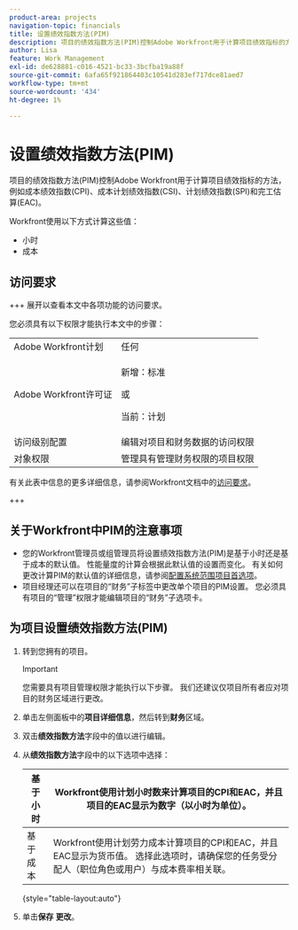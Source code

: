 ```yaml
---
product-area: projects
navigation-topic: financials
title: 设置绩效指数方法(PIM)
description: 项目的绩效指数方法(PIM)控制Adobe Workfront用于计算项目绩效指标的方法，例如成本绩效指数(CPI)、成本计划绩效指数(CSI)、计划绩效指数(SPI)和完工估算(EAC)。
author: Lisa
feature: Work Management
exl-id: de628881-c016-4521-bc33-3bcfba19a88f
source-git-commit: 6afa65f921864403c10541d283ef717dce81aed7
workflow-type: tm+mt
source-wordcount: '434'
ht-degree: 1%

---
```


# 设置绩效指数方法(PIM)

项目的绩效指数方法(PIM)控制Adobe Workfront用于计算项目绩效指标的方法，例如成本绩效指数(CPI)、成本计划绩效指数(CSI)、计划绩效指数(SPI)和完工估算(EAC)。

Workfront使用以下方式计算这些值：

* 小时
* 成本

## 访问要求

+++ 展开以查看本文中各项功能的访问要求。

您必须具有以下权限才能执行本文中的步骤：

<table style="table-layout:auto"> 
 <col> 
 <col> 
 <tbody> 
  <tr> 
   <td role="rowheader">Adobe Workfront计划</td> 
   <td>任何</td> 
  </tr> 
  <tr> 
   <td role="rowheader">Adobe Workfront许可证</td> 
   <td>
   <p>新增：标准</p>
   <p>或</p>
   <p>当前：计划</p></td>  
  </tr> 
  <tr> 
   <td role="rowheader">访问级别配置</td> 
   <td>编辑对项目和财务数据的访问权限</td> 
  </tr> 
  <tr> 
   <td role="rowheader">对象权限</td> 
   <td>管理具有管理财务权限的项目权限</td> 
  </tr> 
 </tbody> 
</table>

有关此表中信息的更多详细信息，请参阅Workfront文档中的[访问要求](/help/quicksilver/administration-and-setup/add-users/access-levels-and-object-permissions/access-level-requirements-in-documentation.md)。

+++

## 关于Workfront中PIM的注意事项

* 您的Workfront管理员或组管理员将设置绩效指数方法(PIM)是基于小时还是基于成本的默认值。 性能量度的计算会根据此默认值的设置而变化。 有关如何更改计算PIM的默认值的详细信息，请参阅[配置系统范围项目首选项](../../../administration-and-setup/set-up-workfront/configure-system-defaults/set-project-preferences.md)。
* 项目经理还可以在项目的“财务”子标签中更改单个项目的PIM设置。 您必须具有项目的“管理”权限才能编辑项目的“财务”子选项卡。

## 为项目设置绩效指数方法(PIM)

1. 转到您拥有的项目。

   >[!IMPORTANT]
   >
   >您需要具有项目管理权限才能执行以下步骤。 我们还建议仅项目所有者应对项目的财务区域进行更改。

1. 单击左侧面板中的&#x200B;**项目详细信息**，然后转到&#x200B;**财务**&#x200B;区域。
1. 双击&#x200B;**绩效指数方法**&#x200B;字段中的值以进行编辑。
1. 从&#x200B;**绩效指数方法**&#x200B;字段中的以下选项中选择：

   | 基于小时 | Workfront使用计划小时数来计算项目的CPI和EAC，并且项目的EAC显示为数字（以小时为单位）。 |
   |---|---|
   | 基于成本 | Workfront使用计划劳力成本计算项目的CPI和EAC，并且EAC显示为货币值。 选择此选项时，请确保您的任务受分配人（职位角色或用户）与成本费率相关联。 |

   {style="table-layout:auto"}

1. 单击&#x200B;**保存** **更改**。
